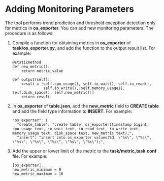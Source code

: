# Adding Monitoring Parameters<a name="EN-US_TOPIC_0303986185"></a>

The tool performs trend prediction and threshold exception detection only for metrics in  **os\_exporter**. You can add new monitoring parameters. The procedure is as follows:

1.  Compile a function for obtaining metrics in  **os\_exporter**  of  **task/os\_exporter.py**, and add the function to the output result list. For example:

    ```
    @staticmethod
    def new_metric():
        return metric_value
        
    def output(self):
        result = [self.cpu_usage(), self.io_wait(), self.io_read(),
                  self.io_write(), self.memory_usage(), self.disk_space(), self.new_metric()]
        return result
    
    ```

2.  In  **os\_exporter**  of  **table.json**, add the  **new\_metric**  field to  **CREATE table**  and add the field type information to  **INSERT**. For example:

    ```
    "os_exporter": {
      "create_table": "create table  os_exporter(timestamp bigint, cpu_usage text, io_wait text, io_read text, io_write text, memory_usage text, disk_space text, new_metric text);",
      "insert": "insert into os_exporter values(%d, \"%s\", \"%s\", \"%s\", \"%s\", \"%s\", \"%s\", \"%s\");",
    ```

3.  Add the upper or lower limit of the metric to the  **task/metric\_task.conf**  file. For example:

    ```
    [os_exporter]
    new_metric_minimum = 0
    new_metric_maximum = 10
    ```


